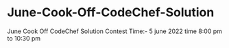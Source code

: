 # June-Cook-Off-CodeChef-Solution
June Cook Off CodeChef Solution 
Contest Time:- 5 june 2022  time 8:00 pm to 10:30 pm
